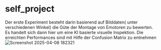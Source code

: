 # self_project

Der erste Experiment besteht darin basierend auf Bilddaten( unter verschiedenen Winkel) die Güte der Montage von Emotoren zu bewerten. Es handelt sich dann hier um eine KI basierte visuelle Inspektion. Die erreichten Performances sind mit Hilfe der Confusion Matrix zu entnehmen
![Screenshot 2025-04-08 182321](https://github.com/user-attachments/assets/a3c435f3-ec44-4a7b-b980-3555ed2d0fad)

